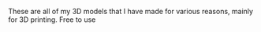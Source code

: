 These are all of my 3D models that I have made for various reasons, mainly for 3D printing. Free to use
